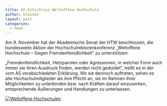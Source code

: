 ```yaml
---
title: AS Entschluss Weltoffene Hochschule
author: kleinen
layout: post
categories:
  - news
---
```


Am 9. November hat der Akademische Senat der HTW beschlossen, die bundesweite Aktion der Hochschulrektorenkonferenz „Weltoffene Hochschule – Gegen Fremdenfeindlichkeit“ zu unterstützen:

„Fremdenfeindlichkeit, Hetzparolen oder Agressionen, in welcher Form auch immer sie ihren Ausdruck finden, werden nicht geduldet“,  heißt es in der vom AS verabschiedeten Erklärung. Wo sie dennoch auftreten, sehen es alle Hochschulmitglieder als ihre Pflicht an, sie im Rahmen ihrer Möglichkeiten zu unterbinden bzw. nach Kräften darauf einzuwirken,  entsprechende Äußerungen und Handlungen zu unterlassen.

[![Weltoffene Hochschulen]({{site.basedir}}/images/weltoffene-hochschulen.jpg)](http://www.hrk.de/weltoffene-hochschulen)
